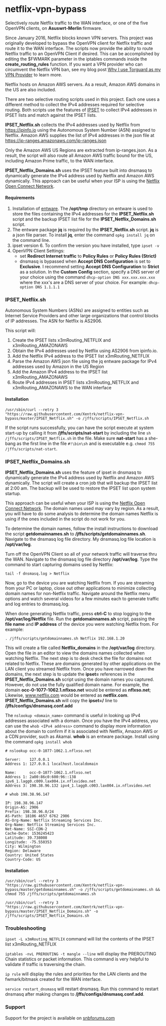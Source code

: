 # netflix-vpn-bypass
Selectively route Netflix traffic to the WAN interface, or one of the five OpenVPN clients, on **Asuswrt-Merlin** firmware.  

Since January 2016, Netflix blocks known VPN servers. This project was originally developed to bypass the OpenVPN client for Netflix traffic and route it to the WAN interface. The scripts now provide the ability to route Netflix traffic to an OpenVPN Client if desired. This can be accomplished by editing the $FWMARK parameter in the iptables commands inside the **create_routing_rules** function. If you want a VPN provider who can circumvent the Netflix VPN ban, see my blog post [Why I use Torguard as my VPN Provider](https://x3mtek.com/why-i-use-torguard-as-my-vpn-provider) to learn more. 

Netflix hosts on Amazon AWS servers. As a result, Amazon AWS domains in the US are also included.

There are two selective routing scripts used in this project. Each one uses a different method to collect the IPv4 addresses required for selective routing. Both scripts use the features of [IPSET](http://ipset.netfilter.org/) to collect IPv4 addresses in IPSET lists and match against the IPSET lists.

**IPSET_Netflix.sh** collects the IPv4 addresses used by Netflix from https://ipinfo.io using the Autonomous System Number (ASN) assigned to Netflix. Amazon AWS supplies the list of IPv4 addresses in the json file at https://ip-ranges.amazonaws.com/ip-ranges.json

Only the Amazon AWS US Regions are extracted from ip-ranges.json. As a result, the script will also route all Amazon AWS traffic bound for the US, including Amazon Prime traffic, to the WAN interface.

**IPSET_Netflix_Domains.sh** uses the IPSET feature built into dnsmasq to dynamically generate the IPv4 address used by Netflix and Amazon AWS dynamically.  This approach can be useful when your ISP is using the [Netflix Open Connect Network](https://media.netflix.com/en/company-blog/how-netflix-works-with-isps-around-the-globe-to-deliver-a-great-viewing-experience).

#### Requirements

1. Installation of [entware]( https://github.com/RMerl/asuswrt-merlin/wiki/Entware).  The **/opt/tmp** directory on entware is used to store the files containing the IPv4 addresses for the **IPSET_Netflix.sh** script and the backup IPSET list file for the **IPSET_Netflix_Domains.sh** script.  
2. The entware package **jq** is required by the **IPSET_Netflix.sh** script. **jq** is a json file parser.  To install **jq**, enter the command ```opkg install jq``` on the command line.
3. ipset version 6. To confirm the version you have installed, type ```ipset -v```
4. OpenVPN Client Settings:
    - set **Redirect Internet traffic** to **Policy Rules** or **Policy Rules (Strict)**
    - dnsmasq is bypassed when **Accept DNS Configuration** is set to **Exclusive**.  I recommend setting **Accept DNS Configuration**  to **Strict** as a solution. In the **Custom Config** section, specify a DNS server of your choice using the command ```dhcp-option DNS xxx.xxx.xxx.xxx``` where the xxx's are a DNS server of your choice. For example:
    ```dhcp-option DNS 1.1.1.1```

### IPSET_Netflix.sh
Autonomous System Numbers (ASNs) are assigned to entities such as Internet Service Providers and other large organizations that control blocks of IP addresses. The ASN for Netflix is AS2906.  

This script will:
1. Create the IPSET lists x3mRouting_NETFLIX and x3mRouting_AMAZONAWS
2. Obtain the IPv4 addresses used by Netflix using AS2906 from ipinfo.io.
3. Add the Netflix IPv4 address to the IPSET list x3mRouting_NETFLIX
4. Parse the Amazon AWS json file using the jq entware package for IPv4 addresses used by Amazon in the US Region
5. Add the Amazon IPv4 address to the IPSET list x3mRouting_AMAZONAWS
6. Route IPv4 addresses in IPSET lists x3mRouting_NETFLIX and x3mRouting_AMAZONAWS to the WAN interface

#### Installation

    /usr/sbin/curl --retry 3 "https://raw.githubusercontent.com/Xentrk/netflix-vpn-bypass/master/IPSET_Netflix.sh" -o /jffs/scripts/IPSET_Netflix.sh

If the script runs successfully, you can have the script execute at system start-up by calling it from **/jffs/scripts/nat-start** by including the line ```sh /jffs/scripts/IPSET_Netflix.sh``` in the file.  Make sure **nat-start** has a she-bang as the first line in the file ```#!\bin\sh``` and is executable e.g. ```chmod 755 /jffs/scripts/nat-start```.  

### IPSET_Netflix_Domains.sh
**IPSET_Netflix_Domains.sh** uses the feature of ipset in dnsmasq to dynamically generate the IPv4 address used by Netflix and Amazon AWS dynamically.  The script will create a cron job that will backup the IPSET list at 2:00 am.  The backup will be used to restore the IPSET list upon system startup.  

This approach can be useful when your ISP is using the [Netflix Open Connect Network](https://media.netflix.com/en/company-blog/how-netflix-works-with-isps-around-the-globe-to-deliver-a-great-viewing-experience).  The domain names used may vary by region. As a result, you will have to do some analysis to determine the domain names Netflix is using if the ones included in the script do not work for you.

To determine the domain names, follow the install instructions to download the script **getdomainnames.sh** to **/jffs/scripts/getdomainnames.sh**. Navigate to the dnsmasq log file directory. My dnsmasq.log file location is **/opt/var/log**.   

Turn off the OpenVPN Client so all of your network traffic will traverse thru the WAN. Navigate to the dnsmasq log file directory **/opt/var/log**. Type the command to start capturing domains used by Netflix:

    tail -f dnsmasq.log > Netflix

Now, go to the device you are watching Netflix from. If you are streaming from your PC or laptop, close out other applications to minimize collecting domain names for non-Netflix traffic. Navigate around the Netflix menu options and watch several videos for a few minutes each to generate traffic and log entries to dnsmasq.log.  

When done generating Netflix traffic, press **ctrl-C** to stop logging to the **/opt/var/log/Netflix** file.  Run the **getdomainnames.sh** script, passing the **file name** and **IP address** of the device you were watching Netflix from. For example:

    . /jffs/scripts/getdomainnames.sh Netflix 192.168.1.20

This will create a file called **Netflix_domains** in the **/opt/var/log** directory.  Open the file in an editor to view the domains names collected when watching Netflix. The next step is to desk check the file for domains not related to Netflix.  These are domains generated by other applications on the LAN client you streamed Netflix from. Once you have narrowed down the domains, the next step is to update the **ipset=** references in the **IPSET_Netflix_Domains.sh** script using the domain names you captured. However, do not use the fully qualified domain name. For example, the domain **occ-0-1077-1062.1.nflxso.net** would be entered as **nflxso.net**; Likewise, www.netflix.com would be entered as **netflix.com**. **IPSET_Netflix_Domains.sh** will copy the **ipset=/** line to **/jffs/configs/dnsmasq.conf.add**

The ```nslookup <domain_name>``` command is useful in looking up IPv4 addresses associated with a domain.  Once you have the IPv4 address, you can use the ```whob <IPv4 address>``` command to display more information about the domain to confirm if it is associated with Netflix, Amazon AWS or a CDN provider, such as Akamai.  **whob** is an entware package.  Install using the command ```opkg install whob```   

    # nslookup occ-0-1077-1062.1.nflxso.net

    Server:    127.0.0.1
    Address 1: 127.0.0.1 localhost.localdomain

    Name:      occ-0-1077-1062.1.nflxso.net
    Address 1: 2a00:86c0:600:96::138 ipv6_1.lagg0.c009.lax004.ix.nflxvideo.net
    Address 3: 198.38.96.132 ipv4_1.lagg0.c003.lax004.ix.nflxvideo.net

    # whob 198.38.96.147

    IP: 198.38.96.147
    Origin-AS: 2906
    Prefix: 198.38.96.0/24
    AS-Path: 18106 4657 6762 2906
    AS-Org-Name: Netflix Streaming Services Inc.
    Org-Name: Netflix Streaming Services Inc.
    Net-Name: SSI-CDN-2
    Cache-Date: 1536245423
    Latitude: 39.738008
    Longitude: -75.550353
    City: Wilmington
    Region: Delaware
    Country: United States
    Country-Code: US

#### Installation
    /usr/sbin/curl --retry 3 "https://raw.githubusercontent.com/Xentrk/netflix-vpn-bypass/master/getdomainnames.sh" -o /jffs/scripts/getdomainnames.sh && chmod 755 /jffs/scripts/getdomainnames.sh

    /usr/sbin/curl --retry 3 "https://raw.githubusercontent.com/Xentrk/netflix-vpn-bypass/master/IPSET_Netflix_Domains.sh" -o /jffs/scripts/IPSET_Netflix_Domains.sh

### Troubleshooting
```ipset -L x3mRouting_NETFLIX``` command will list the contents of the IPSET list x3mRouting_NETFLIX

```iptables -nvL PREROUTING -t mangle --line``` will display the PREROUTING Chain statistics or packet information.  This command is very helpful to validate if traffic is traversing the chain.

```ip rule``` will display the rules and priorities for the LAN clients and the fwmark/bitmask created for the WAN interface.

```service restart_dnsmasq``` will restart dnsmasq. Run this command to restart dnsmasq after making changes to **/jffs/configs/dnsmasq.conf.add**.

### Support
Support for the project is available on [snbforums.com](https://www.snbforums.com/threads/selective-routing-for-netflix.42661/)
